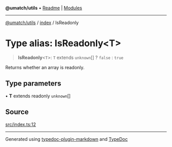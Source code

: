 **@umatch/utils** • [Readme](../../index.md) \| [Modules](../../modules.md)

***

[@umatch/utils](../../modules.md) / [index](../index.md) / IsReadonly

# Type alias: IsReadonly\<T\>

> **IsReadonly**\<`T`\>: `T` extends `unknown`[] ? `false` : `true`

Returns whether an array is readonly.

## Type parameters

• **T** extends readonly `unknown`[]

## Source

[src/index.ts:12](https://github.com/umatch-oficial/utils/blob/c6d91fc/src/index.ts#L12)

***

Generated using [typedoc-plugin-markdown](https://www.npmjs.com/package/typedoc-plugin-markdown) and [TypeDoc](https://typedoc.org/)
